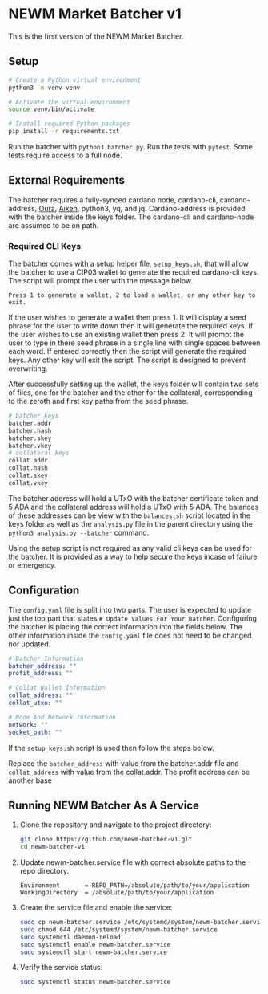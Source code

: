 # NEWM Market Batcher v1

This is the first version of the NEWM Market Batcher.

## Setup

```bash
# Create a Python virtual environment
python3 -m venv venv

# Activate the virtual environment
source venv/bin/activate

# Install required Python packages
pip install -r requirements.txt
```

Run the batcher with `python3 batcher.py`. Run the tests with `pytest`. Some tests require access to a full node.

## External Requirements

The batcher requires a fully-synced cardano node, cardano-cli, cardano-address, [Oura](https://github.com/txpipe/oura), [Aiken](https://github.com/aiken-lang/aiken), python3, yq, and jq. Cardano-address is provided with the batcher inside the keys folder. The cardano-cli and cardano-node are assumed to be on path.

### Required CLI Keys

The batcher comes with a setup helper file, `setup_keys.sh`, that will allow the batcher to use a CIP03 wallet to generate the required cardano-cli keys. The script will prompt the user with the message below.

```
Press 1 to generate a wallet, 2 to load a wallet, or any other key to exit.
```

If the user wishes to generate a wallet then press 1. It will display a seed phrase for the user to write down then it will generate the required keys. If the user wishes to use an existing wallet then press 2. It will prompt the user to type in there seed phrase in a single line with single spaces between each word. If entered correctly then the script will generate the required keys. Any other key will exit the script. The script is designed to prevent overwriting.

After successfully setting up the wallet, the keys folder will contain two sets of files, one for the batcher and the other for the collateral, corresponding to the zeroth and first key paths from the seed phrase.

```bash
# batcher keys
batcher.addr
batcher.hash
batcher.skey
batcher.vkey
# collateral keys
collat.addr
collat.hash
collat.skey
collat.vkey
```

The batcher address will hold a UTxO with the batcher certificate token and 5 ADA and the collateral address will hold a UTxO with 5 ADA. The balances of these addresses can be view with the `balances.sh` script located in the keys folder as well as the `analysis.py` file in the parent directory using the `python3 analysis.py --batcher` command.

Using the setup script is not required as any valid cli keys can be used for the batcher. It is provided as a way to help secure the keys incase of failure or emergency.

## Configuration

The `config.yaml` file is split into two parts. The user is expected to update just the top part that states `# Update Values For Your Batcher`. Configuring the batcher is placing the correct information into the fields below. The other information inside the `config.yaml` file does not need to be changed nor updated.

```yaml
# Batcher Information
batcher_address: ""
profit_address: ""

# Collat Wallet Information
collat_address: ""
collat_utxo: ""

# Node And Network Information
network: ""
socket_path: ""
```

If the `setup_keys.sh` script is used then follow the steps below.

Replace the `batcher_address` with value from the batcher.addr file and `collat_address` with value from the collat.addr. The profit address can be another base 

## Running NEWM Batcher As A Service


1. Clone the repository and navigate to the project directory:

    ```sh
    git clone https://github.com/newm-batcher-v1.git
    cd newm-batcher-v1
    ```

2. Update newm-batcher.service file with correct absolute paths to the repo directory.

    ```
    Environment       = REPO_PATH=/absolute/path/to/your/application
    WorkingDirectory  = /absolute/path/to/your/application
    ```

3. Create the service file and enable the service:

    ```sh
    sudo cp newm-batcher.service /etc/systemd/system/newm-batcher.service
    sudo chmod 644 /etc/systemd/system/newm-batcher.service
    sudo systemctl daemon-reload
    sudo systemctl enable newm-batcher.service
    sudo systemctl start newm-batcher.service
    ```

4. Verify the service status:

    ```sh
    sudo systemctl status newm-batcher.service
    ```
